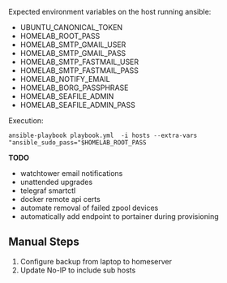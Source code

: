 Expected environment variables on the host running ansible:
- UBUNTU_CANONICAL_TOKEN
- HOMELAB_ROOT_PASS
- HOMELAB_SMTP_GMAIL_USER
- HOMELAB_SMTP_GMAIL_PASS
- HOMELAB_SMTP_FASTMAIL_USER
- HOMELAB_SMTP_FASTMAIL_PASS
- HOMELAB_NOTIFY_EMAIL
- HOMELAB_BORG_PASSPHRASE
- HOMELAB_SEAFILE_ADMIN
- HOMELAB_SEAFILE_ADMIN_PASS

Execution:
```
ansible-playbook playbook.yml  -i hosts --extra-vars "ansible_sudo_pass="$HOMELAB_ROOT_PASS
```

**TODO**
- watchtower email notifications
- unattended upgrades
- telegraf smartctl
- docker remote api certs
- automate removal of failed zpool devices
- automatically add endpoint to portainer during provisioning

## Manual Steps
1. Configure backup from laptop to homeserver
2. Update No-IP to include sub hosts